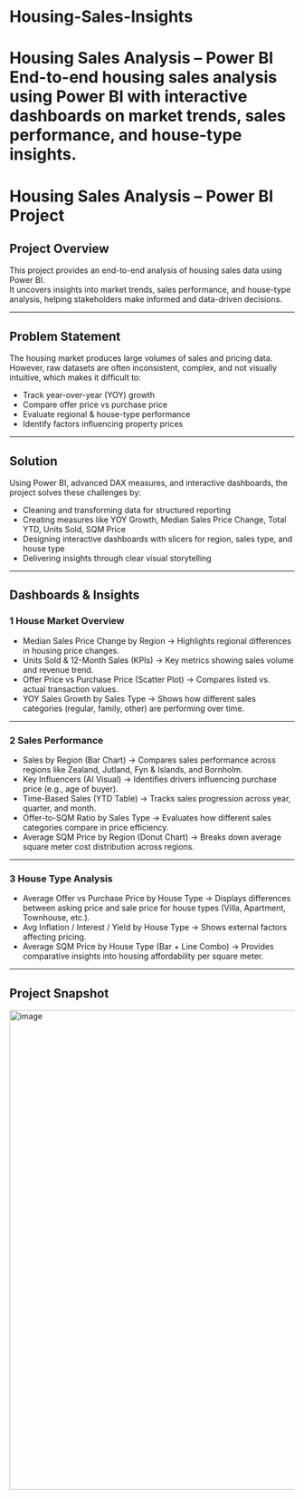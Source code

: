 # Housing-Sales-Insights
# Housing Sales Analysis – Power BI    End-to-end housing sales analysis using Power BI with interactive dashboards on market trends, sales performance, and house-type insights.

#  Housing Sales Analysis – Power BI Project  

##  Project Overview  
This project provides an end-to-end analysis of housing sales data using Power BI.  
It uncovers insights into market trends, sales performance, and house-type analysis, helping stakeholders make informed and data-driven decisions.  

---

##  Problem Statement  
The housing market produces large volumes of sales and pricing data.  
However, raw datasets are often inconsistent, complex, and not visually intuitive, which makes it difficult to:  

- Track year-over-year (YOY) growth  
- Compare offer price vs purchase price  
- Evaluate regional & house-type performance  
- Identify factors influencing property prices  

---

##  Solution  
Using Power BI, advanced DAX measures, and interactive dashboards, the project solves these challenges by:  

- Cleaning and transforming data for structured reporting  
- Creating measures like YOY Growth, Median Sales Price Change, Total YTD, Units Sold, SQM Price  
- Designing interactive dashboards with slicers for region, sales type, and house type  
- Delivering insights through clear visual storytelling  

---

##  Dashboards & Insights  

### 1️ House Market Overview  
- Median Sales Price Change by Region → Highlights regional differences in housing price changes.  
- Units Sold & 12-Month Sales (KPIs) → Key metrics showing sales volume and revenue trend.  
- Offer Price vs Purchase Price (Scatter Plot) → Compares listed vs. actual transaction values.  
- YOY Sales Growth by Sales Type → Shows how different sales categories (regular, family, other) are performing over time.  

---

### 2️ Sales Performance  
- Sales by Region (Bar Chart) → Compares sales performance across regions like Zealand, Jutland, Fyn & Islands, and Bornholm.  
- Key Influencers (AI Visual) → Identifies drivers influencing purchase price (e.g., age of buyer).  
- Time-Based Sales (YTD Table) → Tracks sales progression across year, quarter, and month.  
- Offer-to-SQM Ratio by Sales Type → Evaluates how different sales categories compare in price efficiency.  
- Average SQM Price by Region (Donut Chart) → Breaks down average square meter cost distribution across regions.  

---

### 3️ House Type Analysis  
- Average Offer vs Purchase Price by House Type → Displays differences between asking price and sale price for house types (Villa, Apartment, Townhouse, etc.).  
- Avg Inflation / Interest / Yield by House Type → Shows external factors affecting pricing.  
- Average SQM Price by House Type (Bar + Line Combo) → Provides comparative insights into housing affordability per square meter.  

---

##  Project Snapshot  

<img width="1782" height="846" alt="image" src="https://github.com/user-attachments/assets/b959cb77-e0ed-45af-9285-601a8e0b2d81" />

